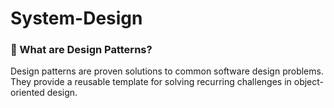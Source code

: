 # System-Design

### 📖 What are Design Patterns?

Design patterns are proven solutions to common software design problems. They provide a reusable template for solving recurring challenges in object-oriented design.
